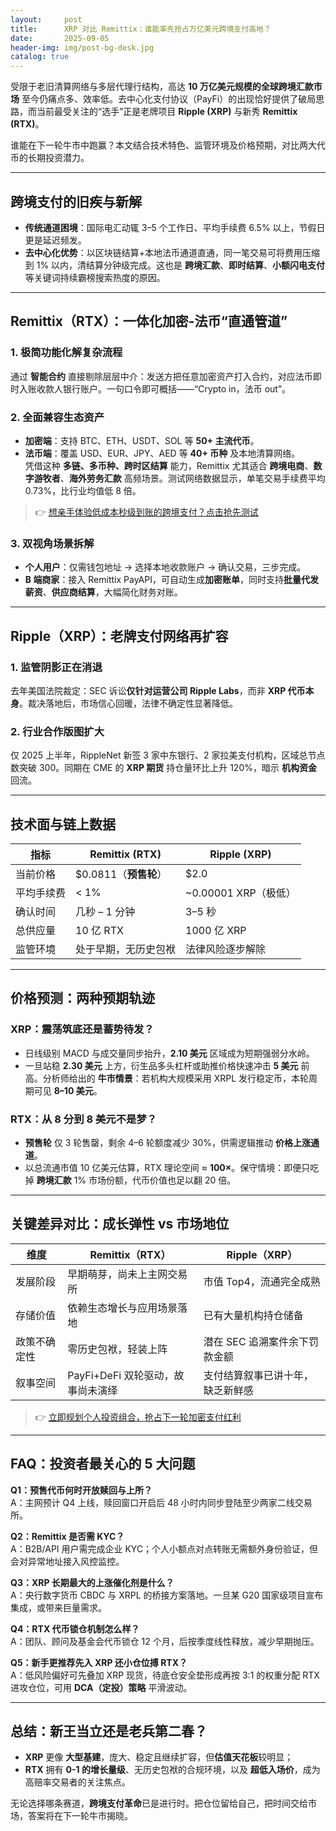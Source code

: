 ```yaml
---
layout:     post
title:      XRP 对比 Remittix：谁能率先抢占万亿美元跨境支付高地？
date:       2025-09-05
header-img: img/post-bg-desk.jpg
catalog: true
---
```


受限于老旧清算网络与多层代理行结构，高达 **10 万亿美元规模的全球跨境汇款市场** 至今仍痛点多、效率低。去中心化支付协议（PayFi）的出现恰好提供了破局思路，而当前最受关注的“选手”正是老牌项目 **Ripple (XRP)** 与新秀 **Remittix (RTX)**。

谁能在下一轮牛市中跑赢？本文结合技术特色、监管环境及价格预期，对比两大代币的长期投资潜力。

---

## 跨境支付的旧疾与新解
- **传统通道困境**：国际电汇动辄 3–5 个工作日、平均手续费 6.5% 以上，节假日更是延迟频发。  
- **去中心化优势**：以区块链结算+本地法币通道直通，同一笔交易可将费用压缩到 1% 以内，清结算分钟级完成。这也是 **跨境汇款**、**即时结算**、**小额闪电支付** 等关键词持续霸榜搜索热度的原因。

---

## Remittix（RTX）：一体化加密-法币“直通管道”
### 1. 极简功能化解复杂流程
通过 **智能合约** 直接剔除层层中介：发送方把任意加密资产打入合约，对应法币即时入账收款人银行账户。一句口令即可概括——“Crypto in，法币 out”。

### 2. 全面兼容生态资产  
- **加密端**：支持 BTC、ETH、USDT、SOL 等 **50+ 主流代币**。  
- **法币端**：覆盖 USD、EUR、JPY、AED 等 **40+ 币种** 及本地清算网络。  
凭借这种 **多链、多币种、跨时区结算** 能力，Remittix 尤其适合 **跨境电商**、**数字游牧者**、**海外劳务汇款** 高频场景。测试网络数据显示，单笔交易手续费平均 0.73%，比行业均值低 8 倍。  

> 👉 [想亲手体验低成本秒级到账的跨境支付？点击抢先测试](https://okxdog.com/)

### 3. 双视角场景拆解
- **个人用户**：仅需钱包地址 → 选择本地收款账户 → 确认交易，三步完成。  
- **B 端商家**：接入 Remittix PayAPI，可自动生成**加密账单**，同时支持**批量代发薪资**、**供应商结算**，大幅简化财务对账。

---

## Ripple（XRP）：老牌支付网络再扩容
### 1. 监管阴影正在消退  
去年美国法院裁定：SEC 诉讼**仅针对运营公司 Ripple Labs**，而非 **XRP 代币本身**。裁决落地后，市场信心回暖，法律不确定性显著降低。

### 2. 行业合作版图扩大  
仅 2025 上半年，RippleNet 新签 3 家中东银行、2 家拉美支付机构，区域总节点数突破 300。同期在 CME 的 **XRP 期货** 持仓量环比上升 120%，暗示 **机构资金** 回流。

---

## 技术面与链上数据
| 指标                | Remittix (RTX)         | Ripple (XRP)        |
|---------------------|-------------------------|---------------------|
| 当前价格            | $0.0811（**预售轮**）   | $2.0                |
| 平均手续费          | < 1%                    | ~0.00001 XRP（极低）|
| 确认时间            | 几秒 – 1 分钟           | 3–5 秒              |
| 总供应量            | 10 亿 RTX               | 1000 亿 XRP         |
| 监管环境            | 处于早期，无历史包袱    | 法律风险逐步解除    |

---

## 价格预测：两种预期轨迹
### XRP：震荡筑底还是蓄势待发？
- 日线级别 MACD 与成交量同步抬升，**2.10 美元** 区域成为短期强弱分水岭。  
- 一旦站稳 **2.30 美元** 上方，衍生品多头杠杆或助推价格快速冲击 **5 美元** 前高。分析师给出的 **牛市情景**：若机构大规模采用 XRPL 发行稳定币，本轮周期可见 **8–10 美元**。

### RTX：从 8 分到 8 美元不是梦？
- **预售轮** 仅 3 轮售罄，剩余 4–6 轮额度减少 30%，供需逻辑推动 **价格上涨通道**。  
- 以总流通市值 10 亿美元估算，RTX 理论空间 ≈ **100×**。保守情境：即便只吃掉 **跨境汇款** 1% 市场份额，代币价值也足以翻 20 倍。

---

## 关键差异对比：成长弹性 vs 市场地位
| 维度         | Remittix（RTX）                      | Ripple（XRP）                        |
|--------------|--------------------------------------|--------------------------------------|
| 发展阶段     | 早期萌芽，尚未上主网交易所           | 市值 Top4，流通完全成熟              |
| 存储价值     | 依赖生态增长与应用场景落地            | 已有大量机构持仓储备                 |
| 政策不确定性 | 零历史包袱，轻装上阵                  | 潜在 SEC 追溯案件余下罚款金额        |
| 叙事空间     | PayFi+DeFi 双轮驱动，故事尚未演绎      | 支付结算叙事已讲十年，缺乏新鲜感     |

> 👉 [立即规划个人投资组合，抢占下一轮加密支付红利](https://okxdog.com/)

---

## FAQ：投资者最关心的 5 大问题
**Q1：预售代币何时开放赎回与上所？**  
A：主网预计 Q4 上线，赎回窗口开启后 48 小时内同步登陆至少两家二线交易所。

**Q2：Remittix 是否需 KYC？**  
A：B2B/API 用户需完成企业 KYC；个人小额点对点转账无需额外身份验证，但会对异常地址接入风控监控。

**Q3：XRP 长期最大的上涨催化剂是什么？**  
A：央行数字货币 CBDC 与 XRPL 的桥接方案落地。一旦某 G20 国家级项目宣布集成，或带来巨量需求。

**Q4：RTX 代币锁仓机制怎么样？**  
A：团队、顾问及基金会代币锁仓 12 个月，后按季度线性释放，减少早期抛压。

**Q5：新手更推荐先入 XRP 还小仓位搏 RTX？**  
A：低风险偏好可先叠加 XRP 现货，待底仓安全垫形成再按 3:1 的权重分配 RTX 进攻仓位，可用 **DCA（定投）策略** 平滑波动。

---

## 总结：新王当立还是老兵第二春？
- **XRP** 更像 **大型基建**，庞大、稳定且继续扩容，但**估值天花板**较明显；  
- **RTX** 拥有 **0-1 的增长量级**、无历史包袱的合规环境，以及 **超低入场价**，成为高赔率交易者的关注焦点。  

无论选择哪条赛道，**跨境支付革命**已是进行时。把仓位留给自己，把时间交给市场，答案将在下一轮牛市揭晓。